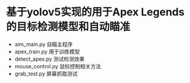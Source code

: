 # 基于yolov5实现的用于Apex Legends的目标检测模型和自动瞄准

* aim_main.py 自瞄主程序
* apex_train.py 用于训练模型
* detect_apex.py 测试检测效果
* mouse_control.py 鼠标控制相关方法
* grab_test.py 屏幕抓取测试